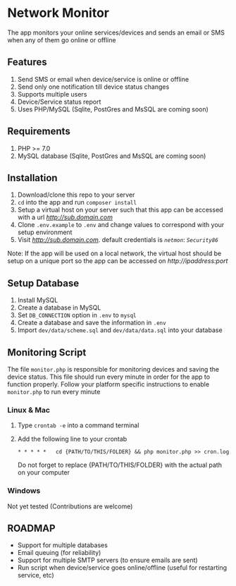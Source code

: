 # Network Monitor

The app monitors your online services/devices and sends an email or SMS when any of them go online or offline

## Features
1. Send SMS or email when device/service is online or offline
1. Send only one notification till device status changes
1. Supports multiple users
1. Device/Service status report
1. Uses PHP/MySQL (Sqlite, PostGres and MsSQL are coming soon)

## Requirements
1. PHP >= 7.0
2. MySQL database (Sqlite, PostGres and MsSQL are coming soon)

## Installation
1. Download/clone this repo to your server
1. `cd` into the app and run `composer install`
1. Setup a virtual host on your server such that this app can be accessed with a url *http://sub.domain.com*
1. Clone `.env.example` to `.env` and change values to correspond with your setup environment
1. Visit *http://sub.domain.com*.
	default credentials is *`netmon`*: *`Security86`*

Note: If the app will be used on a local network, the virtual host should be setup on a unique port so the app can be accessed on *http://ipaddress:port*

## Setup Database
1. Install MySQL
2. Create a database in MySQL
3. Set `DB_CONNECTION` option in `.env` to `mysql`
4. Create a database and save the information in `.env`
5. Import `dev/data/scheme.sql` and `dev/data/data.sql` into your database

## Monitoring Script
The file `monitor.php` is responsible for monitoring devices and saving the device status. This file should run every minute in order for the app to function properly. Follow your platform specific instructions to enable `monitor.php` to run every minute

### Linux & Mac
1. Type `crontab -e` into a command terminal
2. Add the following line to your crontab
   
   `* * * * *	cd {PATH/TO/THIS/FOLDER} && php monitor.php >> cron.log`

   Do not forget to replace {PATH/TO/THIS/FOLDER} with the actual path on your computer

### Windows
Not yet tested (Contributions are welcome)

## ROADMAP
- Support for multiple databases
- Email queuing (for reliability)
- Support for multiple SMTP servers (to ensure emails are sent)
- Run script when device/service goes online/offline (useful for restarting service, etc)